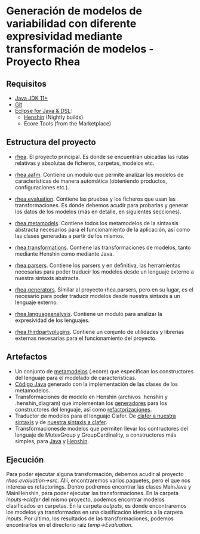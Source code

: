 # Generación de modelos de variabilidad con diferente expresividad mediante transformación de modelos - Proyecto Rhea

## Requisitos
- [Java JDK 11+](https://www.oracle.com/java/)
- [Git](https://git-scm.com/)
- [Eclipse for Java & DSL](https://www.eclipse.org/):
  - [Henshin](https://www.eclipse.org/henshin/) (Nightly builds)
  - Ecore Tools (from the Marketplace)

## Estructura del proyecto
* [rhea](https://github.com/CAOSD-group/rhea/tree/main/rhea). El proyecto principal. Es donde se encuentran ubicadas las rutas relativas y absolutas de ficheros, carpetas, modelos etc.

* [rhea.aafm](https://github.com/CAOSD-group/rhea/tree/main/rhea.aafm). Contiene un modulo que permite analizar los modelos de características de manera automática (obteniendo productos, configuraciones etc.).

* [rhea.evaluation](https://github.com/CAOSD-group/rhea/tree/main/rhea.evaluation). Contiene las pruebas y los ficheros que usan las transformaciones. Es donde debemos acudir para probarlas y generar los datos de los modelos (más en detalle, en siguientes secciones).

* [rhea.metamodels](https://github.com/CAOSD-group/rhea/tree/main/rhea.metamodels). Contiene todos los metamodelos de la sintaxsis abstracta necesarios para el funcionamiento de la aplicación, así como las clases generadas a partir de los mismos.

* [rhea.transformations](https://github.com/CAOSD-group/rhea/tree/main/rhea.transformations). Contiene las transformaciones de modelos, tanto mediante Henshin como mediante Java.

* [rhea.parsers](https://github.com/CAOSD-group/rhea/tree/main/rhea.parsers). Contiene los parsers y en definitiva, las herramientas necesarias para poder traducir los modelos desde un lenguaje externo a nuestra sintaxis abstracta.

* [rhea.generators](https://github.com/CAOSD-group/rhea/tree/main/rhea.generators). Similar al proyecto rhea.parsers, pero en su lugar, es el necesario para poder traducir modelos desde nuestra sintaxis a un lenguaje externo.

* [rhea.languageanalysis](https://github.com/CAOSD-group/rhea/tree/main/rhea.languageanalysis). Contiene un modulo para analizar la expresividad de los lenguajes.

* [rhea.thirdpartyplugins](https://github.com/CAOSD-group/rhea/tree/main/rhea.thirdpartyplugins). Contiene un conjunto de utilidades y librerías externas necesarias para el funcionamiento del proyecto.

## Artefactos
* Un conjunto de [metamodelos](https://github.com/CAOSD-group/rhea/tree/main/rhea.metamodels/metamodels) (.ecore) que especifican los constructores del lenguaje para el modelado de características.
* [Código Java](https://github.com/CAOSD-group/rhea/tree/main/rhea.metamodels/src/rhea/metamodels) generado con la implementación de las clases de los metamodelos.
* Transformaciones de modelo en Henshin (archivos .henshin y .henshin_diagram) que implementan los [generadores](https://github.com/CAOSD-group/rhea/tree/main/rhea.transformations/languagegenerators) para los constructores del lenguaje, así como [refactorizaciones](https://github.com/CAOSD-group/rhea/tree/main/rhea.transformations/refactorings).
* Traductor de modelos para el lenguaje Clafer. De [clafer a nuestra sintaxis](https://github.com/CAOSD-group/rhea/tree/main/rhea.parsers/src/rhea/parsers/clafer) y de [nuestra sintaxis a clafer](https://github.com/CAOSD-group/rhea/tree/main/rhea.generators/src/rhea/generators).
* Transformacionesde modelos que permiten llevar los contructores del lenguaje de MutexGroup y GroupCardinality, a constructores más simples, para [Java](https://github.com/CAOSD-group/rhea/tree/main/rhea.transformations/src/rhea/transformations/refactoringJava) y [Henshin](https://github.com/CAOSD-group/rhea/tree/main/rhea.transformations/src/rhea/transformations/refactoringHenshin).

## Ejecución
Para poder ejecutar alguna transformación, debemos acudir al proyecto *rhea.evaluation->src*. Allí, encontraremos varios paquetes, pero el que nos interesa es refactorings. Dentro podremos encontrar las clases MainJava y MainHenshin, para poder ejecutar las transformaciones. En la carpeta *inputs->clafer* del mismo proyecto, podemos encontrar modelos clasificados en carpetas. En la carpeta *outputs*, es donde encontraremos los modelos ya transformados en una clasificación identica a la carpeta *inputs*. Por último, los resultados de las transformaciones, podemos encontrarlos en el directorio raíz *temp->Evaluation*.
